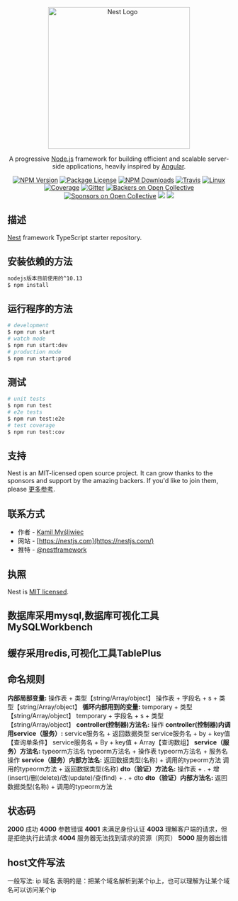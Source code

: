 <p align="center">
  <a href="http://nestjs.com/" target="blank"><img src="https://nestjs.com/img/logo_text.svg" width="320" alt="Nest Logo" /></a>
</p>

[travis-image]: https://api.travis-ci.org/nestjs/nest.svg?branch=master
[travis-url]: https://travis-ci.org/nestjs/nest
[linux-image]: https://img.shields.io/travis/nestjs/nest/master.svg?label=linux
[linux-url]: https://travis-ci.org/nestjs/nest
  
  <p align="center">A progressive <a href="http://nodejs.org" target="blank">Node.js</a> framework for building efficient and scalable server-side applications, heavily inspired by <a href="https://angular.io" target="blank">Angular</a>.</p>
    <p align="center">
<a href="https://www.npmjs.com/~nestjscore"><img src="https://img.shields.io/npm/v/@nestjs/core.svg" alt="NPM Version" /></a>
<a href="https://www.npmjs.com/~nestjscore"><img src="https://img.shields.io/npm/l/@nestjs/core.svg" alt="Package License" /></a>
<a href="https://www.npmjs.com/~nestjscore"><img src="https://img.shields.io/npm/dm/@nestjs/core.svg" alt="NPM Downloads" /></a>
<a href="https://travis-ci.org/nestjs/nest"><img src="https://api.travis-ci.org/nestjs/nest.svg?branch=master" alt="Travis" /></a>
<a href="https://travis-ci.org/nestjs/nest"><img src="https://img.shields.io/travis/nestjs/nest/master.svg?label=linux" alt="Linux" /></a>
<a href="https://coveralls.io/github/nestjs/nest?branch=master"><img src="https://coveralls.io/repos/github/nestjs/nest/badge.svg?branch=master#5" alt="Coverage" /></a>
<a href="https://gitter.im/nestjs/nestjs?utm_source=badge&utm_medium=badge&utm_campaign=pr-badge&utm_content=body_badge"><img src="https://badges.gitter.im/nestjs/nestjs.svg" alt="Gitter" /></a>
<a href="https://opencollective.com/nest#backer"><img src="https://opencollective.com/nest/backers/badge.svg" alt="Backers on Open Collective" /></a>
<a href="https://opencollective.com/nest#sponsor"><img src="https://opencollective.com/nest/sponsors/badge.svg" alt="Sponsors on Open Collective" /></a>
  <a href="https://paypal.me/kamilmysliwiec"><img src="https://img.shields.io/badge/Donate-PayPal-dc3d53.svg"/></a>
  <a href="https://twitter.com/nestframework"><img src="https://img.shields.io/twitter/follow/nestframework.svg?style=social&label=Follow"></a>
</p>
  <!--[![Backers on Open Collective](https://opencollective.com/nest/backers/badge.svg)](https://opencollective.com/nest#backer)
  [![Sponsors on Open Collective](https://opencollective.com/nest/sponsors/badge.svg)](https://opencollective.com/nest#sponsor)-->

## 描述
[Nest](https://github.com/nestjs/nest) framework TypeScript starter repository.

## 安装依赖的方法
```bash
nodejs版本目前使用的^10.13
$ npm install
```

## 运行程序的方法
```bash
# development
$ npm run start
# watch mode
$ npm run start:dev
# production mode
$ npm run start:prod
```

## 测试
```bash
# unit tests
$ npm run test
# e2e tests
$ npm run test:e2e
# test coverage
$ npm run test:cov
```

## 支持
Nest is an MIT-licensed open source project. It can grow thanks to the sponsors and support by the amazing backers. If you'd like to join them, please [更多参考](https://docs.nestjs.com/support).

## 联系方式
- 作者 - [Kamil Myśliwiec](https://kamilmysliwiec.com)
- 网站 - [https://nestjs.com](https://nestjs.com/)
- 推特 - [@nestframework](https://twitter.com/nestframework)

## 执照
  Nest is [MIT licensed](LICENSE).

## 数据库采用mysql,数据库可视化工具MySQLWorkbench

## 缓存采用redis,可视化工具TablePlus

## 命名规则
**内部局部变量:**                           操作表 + 类型【string/Array/object】
                                          操作表 + 字段名 + s + 类型【string/Array/object】
**循环内部用到的变量:**                      temporary + 类型【string/Array/object】
                                          temporary + 字段名 + s + 类型【string/Array/object】
**controller(控制器)方法名:**               操作
**controller(控制器)内调用service（服务）:** service服务名 + 返回数据类型
                                          service服务名 + by + key值【查询单条件】
                                          service服务名 + By + key值 + Array【查询数组】
**service（服务）方法名:**                  typeorm方法名
                                          typeorm方法名 + 操作表
                                          typeorm方法名 + 服务名
                                          操作
**service（服务）内部方法名:**               返回数据类型(名称) + 调用的typeorm方法
                                          调用的typeorm方法 + 返回数据类型(名称)
**dto（验证）方法名:**                      操作表 + . + 增(insert)/删(delete)/改(update)/查(find) + . + dto
**dto（验证）内部方法名:**                   返回数据类型(名称) + 调用的typeorm方法

## 状态码
**2000** 成功
**4000** 参数错误
**4001** 未满足身份认证
**4003** 理解客户端的请求，但是拒绝执行此请求
**4004** 服务器无法找到请求的资源（网页）
**5000** 服务器出错

## host文件写法
一般写法:
ip   域名
表明的是：把某个域名解析到某个ip上，也可以理解为让某个域名可以访问某个ip